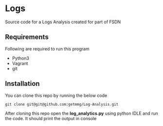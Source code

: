 # Logs
Source code for a Logs Analysis created for part of FSDN

## Requirements
Following are required to run this program
* Python3
* Vagrant
* git

## Installation
You can clone this repo by running the below code

`git clone git@git@github.com:getmmg/Log-Analysis.git`

After cloning this repo open the **log_analytics.py** using python IDLE and run the code. It should print the output in console
